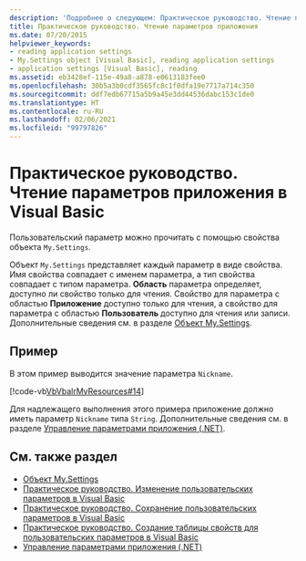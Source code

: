```yaml
---
description: 'Подробнее о следующем: Практическое руководство. Чтение параметров приложения в Visual Basic'
title: Практическое руководство. Чтение параметров приложения
ms.date: 07/20/2015
helpviewer_keywords:
- reading application settings
- My.Settings object [Visual Basic], reading application settings
- application settings [Visual Basic], reading
ms.assetid: eb3428ef-115e-49a8-a878-e0613183fee0
ms.openlocfilehash: 30b5a3b0cdf3565fc8c1f0dfa19e7717a714c350
ms.sourcegitcommit: ddf7edb67715a5b9a45e3dd44536dabc153c1de0
ms.translationtype: HT
ms.contentlocale: ru-RU
ms.lasthandoff: 02/06/2021
ms.locfileid: "99797826"
---
```

# <a name="how-to-read-application-settings-in-visual-basic"></a>Практическое руководство. Чтение параметров приложения в Visual Basic

Пользовательский параметр можно прочитать с помощью свойства объекта `My.Settings`.  
  
 Объект `My.Settings` представляет каждый параметр в виде свойства. Имя свойства совпадает с именем параметра, а тип свойства совпадает с типом параметра. **Область** параметра определяет, доступно ли свойство только для чтения. Свойство для параметра с областью **Приложение** доступно только для чтения, а свойство для параметра с областью **Пользователь** доступно для чтения или записи. Дополнительные сведения см. в разделе [Объект My.Settings](../../../language-reference/objects/my-settings-object.md).  
  
## <a name="example"></a>Пример  

 В этом пример выводится значение параметра `Nickname`.  
  
 [!code-vb[VbVbalrMyResources#14](~/samples/snippets/visualbasic/VS_Snippets_VBCSharp/VbVbalrMyResources/VB/Form1.vb#14)]  
  
 Для надлежащего выполнения этого примера приложение должно иметь параметр `Nickname` типа `String`. Дополнительные сведения см. в разделе [Управление параметрами приложения (.NET)](/visualstudio/ide/managing-application-settings-dotnet).  
  
## <a name="see-also"></a>См. также раздел

- [Объект My.Settings](../../../language-reference/objects/my-settings-object.md)
- [Практическое руководство. Изменение пользовательских параметров в Visual Basic](how-to-change-user-settings.md)
- [Практическое руководство. Сохранение пользовательских параметров в Visual Basic](how-to-persist-user-settings.md)
- [Практическое руководство. Создание таблицы свойств для пользовательских параметров в Visual Basic](how-to-create-property-grids-for-user-settings.md)
- [Управление параметрами приложения (.NET)](/visualstudio/ide/managing-application-settings-dotnet)
